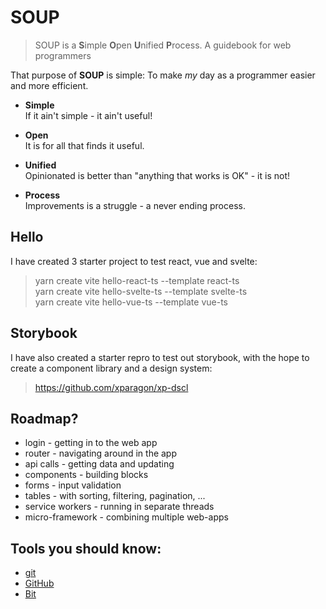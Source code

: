 # SOUP

> SOUP is a **S**imple **O**pen **U**nified **P**rocess. A guidebook for web programmers

That purpose of **SOUP** is simple: To make *my* day as a programmer easier and more efficient.



- **Simple**<br />
If it ain't simple - it ain't useful!

- **Open**<br />
It is for all that finds it useful. 

- **Unified**<br />
Opinionated is better than "anything that works is OK" - it is not!

- **Process**<br />
Improvements is a struggle - a never ending process.

## Hello

I have created 3 starter project to test react, vue and svelte:

>yarn create vite hello-react-ts --template react-ts<br />
yarn create vite hello-svelte-ts --template svelte-ts<br />
yarn create vite hello-vue-ts --template vue-ts

## Storybook

I have also created a starter repro to test out storybook, with the hope to create a component library and a design system:

> https://github.com/xparagon/xp-dscl

## Roadmap?

* login - getting in to the web app
* router - navigating around in the app
* api calls - getting data and updating
* components - building blocks
* forms - input validation
* tables - with sorting, filtering, pagination, ...
* service workers - running in separate threads
* micro-framework - combining multiple web-apps

## Tools you should know:

* [git](https://git-scm.com/)
* [GitHub](https://github.com/)
* [Bit](https://bit.dev/)
